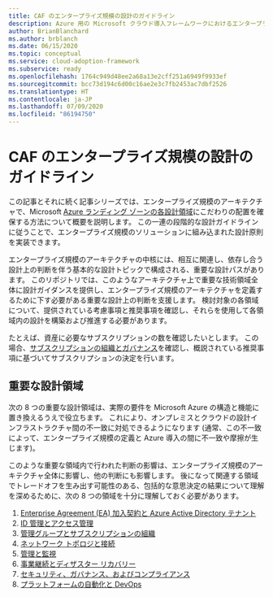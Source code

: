 ```yaml
---
title: CAF のエンタープライズ規模の設計のガイドライン
description: Azure 用の Microsoft クラウド導入フレームワークにおけるエンタープライズ規模の設計のガイドラインについて説明します。
author: BrianBlanchard
ms.author: brblanch
ms.date: 06/15/2020
ms.topic: conceptual
ms.service: cloud-adoption-framework
ms.subservice: ready
ms.openlocfilehash: 1764c949d48ee2a68a13e2cff251a6949f9933ef
ms.sourcegitcommit: bcc73d194c6d00c16ae2e3c7fb2453ac7dbf2526
ms.translationtype: HT
ms.contentlocale: ja-JP
ms.lasthandoff: 07/09/2020
ms.locfileid: "86194750"
---
```

# <a name="caf-enterprise-scale-design-guidelines"></a>CAF のエンタープライズ規模の設計のガイドライン

この記事とそれに続く記事シリーズでは、エンタープライズ規模のアーキテクチャで、Microsoft [Azure ランディング ゾーンの各設計領域](../landing-zone/design-areas.md)にこだわりの配置を確保する方法について概要を説明します。 この一連の段階的な設計ガイドラインに従うことで、エンタープライズ規模のソリューションに組み込まれた設計原則を実装できます。

エンタープライズ規模のアーキテクチャの中核には、相互に関連し、依存し合う設計上の判断を伴う基本的な設計トピックで構成される、重要な設計パスがあります。 このリポジトリでは、このようなアーキテクチャ上で重要な技術領域全体に設計ガイダンスを提供し、エンタープライズ規模のアーキテクチャを定義するために下す必要がある重要な設計上の判断を支援します。 検討対象の各領域について、提供されている考慮事項と推奨事項を確認し、それらを使用して各領域内の設計を構築および推進する必要があります。

たとえば、資産に必要なサブスクリプションの数を確認したいとします。 この場合、[サブスクリプションの組織とガバナンス](./management-group-and-subscription-organization.md#subscription-organization-and-governance)を確認し、概説されている推奨事項に基づいてサブスクリプションの決定を行います。

## <a name="critical-design-areas"></a>重要な設計領域

次の 8 つの重要な設計領域は、実際の要件を Microsoft Azure の構造と機能に置き換えるうえで役立ちます。 これにより、オンプレミスとクラウドの設計インフラストラクチャ間の不一致に対処できるようになります (通常、この不一致によって、エンタープライズ規模の定義と Azure 導入の間に不一致や摩擦が生じます)。

このような重要な領域内で行われた判断の影響は、エンタープライズ規模のアーキテクチャ全体に影響し、他の判断にも影響します。 後になって関連する領域でトレードオフを生み出す可能性のある、包括的な意思決定の結果について理解を深めるために、次の 8 つの領域を十分に理解しておく必要があります。

1. [Enterprise Agreement (EA) 加入契約と Azure Active Directory テナント](./enterprise-enrollment-and-azure-ad-tenants.md)
2. [ID 管理とアクセス管理](./identity-and-access-management.md)
3. [管理グループとサブスクリプションの組織](./management-group-and-subscription-organization.md)
4. [ネットワーク トポロジと接続](./network-topology-and-connectivity.md)
5. [管理と監視](./management-and-monitoring.md)
6. [事業継続とディザスター リカバリー](./business-continuity-and-disaster-recovery.md)
7. [セキュリティ、ガバナンス、およびコンプライアンス](./security-governance-and-compliance.md)
8. [プラットフォームの自動化と DevOps](./platform-automation-and-devops.md)

